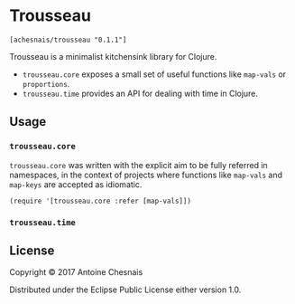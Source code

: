 # Trousseau

`[achesnais/trousseau "0.1.1"]`

Trousseau is a minimalist kitchensink library for Clojure.

- `trousseau.core` exposes a small set of useful functions like `map-vals` or `proportions`.
- `trousseau.time` provides an API for dealing with time in Clojure.

## Usage

### `trousseau.core`

`trousseau.core` was written with the explicit aim to be fully referred in namespaces, in the context of projects where functions like `map-vals` and `map-keys` are accepted as idiomatic.

```
(require '[trousseau.core :refer [map-vals]])
```

### `trousseau.time`



## License

Copyright © 2017 Antoine Chesnais

Distributed under the Eclipse Public License either version 1.0.